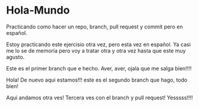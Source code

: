 # Hola-Mundo
Practicando como hacer un repo, branch, pull request y commit pero en español.


Estoy practicando este ejercisio otra vez, pero esta vez en español. Ya casi me lo se de memoria pero voy a tratar otra y otra vez hasta que este muy agusto. 


Este es el primer branch que e hecho. Aver, aver, ojala que me salga bien!!!!

Hola! De nuevo aqui estamos!!! este es el segundo branch que hago, todo bien!


Aqui andamos otra ves! Tercera ves con el branch y pull request! Yesssss!!!!

